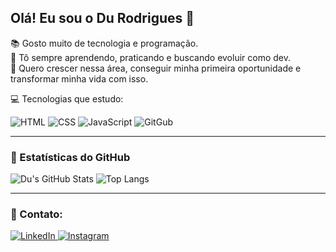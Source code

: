 ## Olá! Eu sou o Du Rodrigues 🔰

📚 Gosto muito de tecnologia e programação.  
🚀 Tô sempre aprendendo, praticando e buscando evoluir como dev.  
🎯 Quero crescer nessa área, conseguir minha primeira oportunidade e transformar minha vida com isso.

💻 Tecnologias que estudo:  

![HTML](https://img.icons8.com/color/48/html-5--v1.png)
![CSS](https://img.icons8.com/color/48/css3.png)
![JavaScript](https://img.icons8.com/color/48/javascript--v1.png)
![GitGub](https://img.icons8.com/color/48/github--v1.png)


---

### 🧠 Estatísticas do GitHub


![Du's GitHub Stats](https://github-readme-stats.vercel.app/api?username=DuRodrigues77&show_icons=true&theme=tokyonight)  ![Top Langs](https://github-readme-stats.vercel.app/api/top-langs/?username=DuRodrigues77&layout=compact&theme=tokyonight)




---

### 📲 Contato:

<a href="https://www.linkedin.com/in/durodriguesdev77/" target="_blank" rel="noopener noreferrer">
  <img src="https://img.icons8.com/color/48/linkedin.png"alt="LinkedIn"/>
</a><a href="https://www.instagram.com/du.rodrigues7?igsh=eWV1ODZkOGl6dnh6&utm_source=qr"target="_blank"rel="noopener noreferrer">
  <img src="https://img.icons8.com/fluency/48/instagram-new.png"alt="Instagram"/>
</a>


